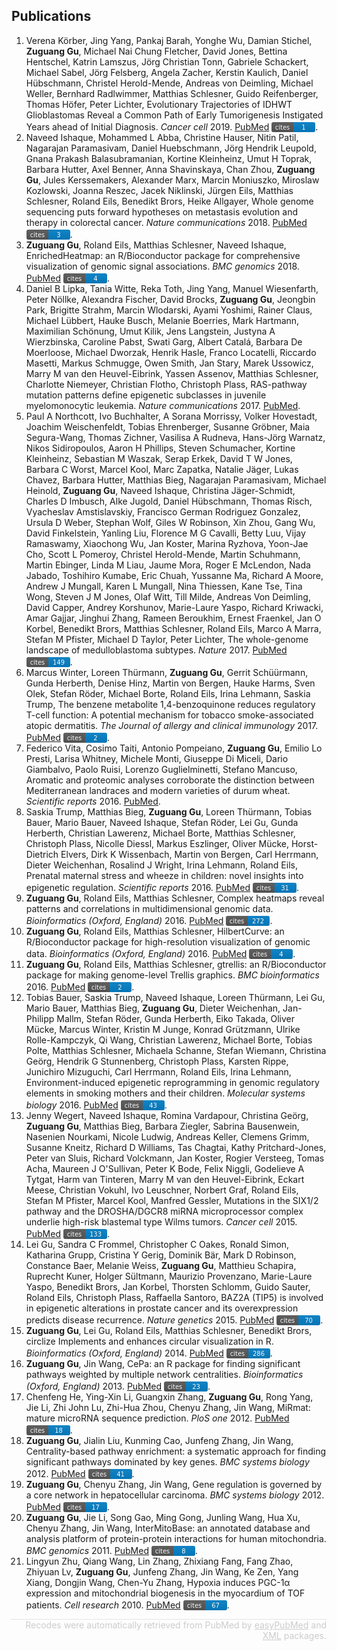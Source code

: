 
<style>
svg {
    position: relative;
    top: 3px;
}
</style>
## Publications

1. Verena Körber, Jing Yang, Pankaj Barah, Yonghe Wu, Damian Stichel, <strong>Zuguang Gu</strong>, Michael Nai Chung Fletcher, David Jones, Bettina Hentschel, Katrin Lamszus, Jörg Christian Tonn, Gabriele Schackert, Michael Sabel, Jörg Felsberg, Angela Zacher, Kerstin Kaulich, Daniel Hübschmann, Christel Herold-Mende, Andreas von Deimling, Michael Weller, Bernhard Radlwimmer, Matthias Schlesner, Guido Reifenberger, Thomas Höfer, Peter Lichter, Evolutionary Trajectories of IDHWT Glioblastomas Reveal a Common Path of Early Tumorigenesis Instigated Years ahead of Initial Diagnosis. <i>Cancer cell</i> 2019. <a href='https://www.ncbi.nlm.nih.gov/pubmed/30905762'>PubMed</a>
<a href="https://scholar.google.de/citations?user=zheH1qkAAAAJ"><svg xmlns="http://www.w3.org/2000/svg" xmlns:xlink="http://www.w3.org/1999/xlink" width="70" height="16"><linearGradient id="b" x2="0" y2="100%"><stop offset="0" stop-color="#bbb" stop-opacity=".1"/><stop offset="1" stop-opacity=".1"/></linearGradient><clipPath id="a"><rect width="70" height="16" rx="3" fill="#fff"/></clipPath><g clip-path="url(#a)"><path fill="#555" d="M0 0h35v20H0z"/><path fill="#007ec6" d="M35 0h35v20H35z"/><path fill="url(#b)" d="M0 0h70v20H0z"/></g><g fill="#fff" text-anchor="middle" font-family="DejaVu Sans,Verdana,Geneva,sans-serif" font-size="10"><text x="17.5" y="12" fill="#010101" fill-opacity=".3">cites</text><text x="17.5" y="12">cites</text><text x="51.5" y="12" fill="#010101" fill-opacity=".3">1</text><text x="51.5" y="12">1</text></g></svg></a>.</li>
2. Naveed Ishaque, Mohammed L Abba, Christine Hauser, Nitin Patil, Nagarajan Paramasivam, Daniel Huebschmann, Jörg Hendrik Leupold, Gnana Prakash Balasubramanian, Kortine Kleinheinz, Umut H Toprak, Barbara Hutter, Axel Benner, Anna Shavinskaya, Chan Zhou, <strong>Zuguang Gu</strong>, Jules Kerssemakers, Alexander Marx, Marcin Moniuszko, Miroslaw Kozlowski, Joanna Reszec, Jacek Niklinski, Jürgen Eils, Matthias Schlesner, Roland Eils, Benedikt Brors, Heike Allgayer, Whole genome sequencing puts forward hypotheses on metastasis evolution and therapy in colorectal cancer. <i>Nature communications</i> 2018. <a href='https://www.ncbi.nlm.nih.gov/pubmed/30429477'>PubMed</a>
<a href="https://scholar.google.de/citations?user=zheH1qkAAAAJ"><svg xmlns="http://www.w3.org/2000/svg" xmlns:xlink="http://www.w3.org/1999/xlink" width="70" height="16"><linearGradient id="b" x2="0" y2="100%"><stop offset="0" stop-color="#bbb" stop-opacity=".1"/><stop offset="1" stop-opacity=".1"/></linearGradient><clipPath id="a"><rect width="70" height="16" rx="3" fill="#fff"/></clipPath><g clip-path="url(#a)"><path fill="#555" d="M0 0h35v20H0z"/><path fill="#007ec6" d="M35 0h35v20H35z"/><path fill="url(#b)" d="M0 0h70v20H0z"/></g><g fill="#fff" text-anchor="middle" font-family="DejaVu Sans,Verdana,Geneva,sans-serif" font-size="10"><text x="17.5" y="12" fill="#010101" fill-opacity=".3">cites</text><text x="17.5" y="12">cites</text><text x="51.5" y="12" fill="#010101" fill-opacity=".3">3</text><text x="51.5" y="12">3</text></g></svg></a>.</li>
3. <strong>Zuguang Gu</strong>, Roland Eils, Matthias Schlesner, Naveed Ishaque, EnrichedHeatmap: an R/Bioconductor package for comprehensive visualization of genomic signal associations. <i>BMC genomics</i> 2018. <a href='https://www.ncbi.nlm.nih.gov/pubmed/29618320'>PubMed</a>
<a href="https://scholar.google.de/citations?user=zheH1qkAAAAJ"><svg xmlns="http://www.w3.org/2000/svg" xmlns:xlink="http://www.w3.org/1999/xlink" width="70" height="16"><linearGradient id="b" x2="0" y2="100%"><stop offset="0" stop-color="#bbb" stop-opacity=".1"/><stop offset="1" stop-opacity=".1"/></linearGradient><clipPath id="a"><rect width="70" height="16" rx="3" fill="#fff"/></clipPath><g clip-path="url(#a)"><path fill="#555" d="M0 0h35v20H0z"/><path fill="#007ec6" d="M35 0h35v20H35z"/><path fill="url(#b)" d="M0 0h70v20H0z"/></g><g fill="#fff" text-anchor="middle" font-family="DejaVu Sans,Verdana,Geneva,sans-serif" font-size="10"><text x="17.5" y="12" fill="#010101" fill-opacity=".3">cites</text><text x="17.5" y="12">cites</text><text x="51.5" y="12" fill="#010101" fill-opacity=".3">4</text><text x="51.5" y="12">4</text></g></svg></a>.</li>
4. Daniel B Lipka, Tania Witte, Reka Toth, Jing Yang, Manuel Wiesenfarth, Peter Nöllke, Alexandra Fischer, David Brocks, <strong>Zuguang Gu</strong>, Jeongbin Park, Brigitte Strahm, Marcin Wlodarski, Ayami Yoshimi, Rainer Claus, Michael Lübbert, Hauke Busch, Melanie Boerries, Mark Hartmann, Maximilian Schönung, Umut Kilik, Jens Langstein, Justyna A Wierzbinska, Caroline Pabst, Swati Garg, Albert Catalá, Barbara De Moerloose, Michael Dworzak, Henrik Hasle, Franco Locatelli, Riccardo Masetti, Markus Schmugge, Owen Smith, Jan Stary, Marek Ussowicz, Marry M van den Heuvel-Eibrink, Yassen Assenov, Matthias Schlesner, Charlotte Niemeyer, Christian Flotho, Christoph Plass, RAS-pathway mutation patterns define epigenetic subclasses in juvenile myelomonocytic leukemia. <i>Nature communications</i> 2017. <a href='https://www.ncbi.nlm.nih.gov/pubmed/29259247'>PubMed</a>.</li>
5. Paul A Northcott, Ivo Buchhalter, A Sorana Morrissy, Volker Hovestadt, Joachim Weischenfeldt, Tobias Ehrenberger, Susanne Gröbner, Maia Segura-Wang, Thomas Zichner, Vasilisa A Rudneva, Hans-Jörg Warnatz, Nikos Sidiropoulos, Aaron H Phillips, Steven Schumacher, Kortine Kleinheinz, Sebastian M Waszak, Serap Erkek, David T W Jones, Barbara C Worst, Marcel Kool, Marc Zapatka, Natalie Jäger, Lukas Chavez, Barbara Hutter, Matthias Bieg, Nagarajan Paramasivam, Michael Heinold, <strong>Zuguang Gu</strong>, Naveed Ishaque, Christina Jäger-Schmidt, Charles D Imbusch, Alke Jugold, Daniel Hübschmann, Thomas Risch, Vyacheslav Amstislavskiy, Francisco German Rodriguez Gonzalez, Ursula D Weber, Stephan Wolf, Giles W Robinson, Xin Zhou, Gang Wu, David Finkelstein, Yanling Liu, Florence M G Cavalli, Betty Luu, Vijay Ramaswamy, Xiaochong Wu, Jan Koster, Marina Ryzhova, Yoon-Jae Cho, Scott L Pomeroy, Christel Herold-Mende, Martin Schuhmann, Martin Ebinger, Linda M Liau, Jaume Mora, Roger E McLendon, Nada Jabado, Toshihiro Kumabe, Eric Chuah, Yussanne Ma, Richard A Moore, Andrew J Mungall, Karen L Mungall, Nina Thiessen, Kane Tse, Tina Wong, Steven J M Jones, Olaf Witt, Till Milde, Andreas Von Deimling, David Capper, Andrey Korshunov, Marie-Laure Yaspo, Richard Kriwacki, Amar Gajjar, Jinghui Zhang, Rameen Beroukhim, Ernest Fraenkel, Jan O Korbel, Benedikt Brors, Matthias Schlesner, Roland Eils, Marco A Marra, Stefan M Pfister, Michael D Taylor, Peter Lichter, The whole-genome landscape of medulloblastoma subtypes. <i>Nature</i> 2017. <a href='https://www.ncbi.nlm.nih.gov/pubmed/28726821'>PubMed</a>
<a href="https://scholar.google.de/citations?user=zheH1qkAAAAJ"><svg xmlns="http://www.w3.org/2000/svg" xmlns:xlink="http://www.w3.org/1999/xlink" width="70" height="16"><linearGradient id="b" x2="0" y2="100%"><stop offset="0" stop-color="#bbb" stop-opacity=".1"/><stop offset="1" stop-opacity=".1"/></linearGradient><clipPath id="a"><rect width="70" height="16" rx="3" fill="#fff"/></clipPath><g clip-path="url(#a)"><path fill="#555" d="M0 0h35v20H0z"/><path fill="#007ec6" d="M35 0h35v20H35z"/><path fill="url(#b)" d="M0 0h70v20H0z"/></g><g fill="#fff" text-anchor="middle" font-family="DejaVu Sans,Verdana,Geneva,sans-serif" font-size="10"><text x="17.5" y="12" fill="#010101" fill-opacity=".3">cites</text><text x="17.5" y="12">cites</text><text x="51.5" y="12" fill="#010101" fill-opacity=".3">149</text><text x="51.5" y="12">149</text></g></svg></a>.</li>
6. Marcus Winter, Loreen Thürmann, <strong>Zuguang Gu</strong>, Gerrit Schüürmann, Gunda Herberth, Denise Hinz, Martin von Bergen, Hauke Harms, Sven Olek, Stefan Röder, Michael Borte, Roland Eils, Irina Lehmann, Saskia Trump, The benzene metabolite 1,4-benzoquinone reduces regulatory T-cell function: A potential mechanism for tobacco smoke-associated atopic dermatitis. <i>The Journal of allergy and clinical immunology</i> 2017. <a href='https://www.ncbi.nlm.nih.gov/pubmed/28274748'>PubMed</a>
<a href="https://scholar.google.de/citations?user=zheH1qkAAAAJ"><svg xmlns="http://www.w3.org/2000/svg" xmlns:xlink="http://www.w3.org/1999/xlink" width="70" height="16"><linearGradient id="b" x2="0" y2="100%"><stop offset="0" stop-color="#bbb" stop-opacity=".1"/><stop offset="1" stop-opacity=".1"/></linearGradient><clipPath id="a"><rect width="70" height="16" rx="3" fill="#fff"/></clipPath><g clip-path="url(#a)"><path fill="#555" d="M0 0h35v20H0z"/><path fill="#007ec6" d="M35 0h35v20H35z"/><path fill="url(#b)" d="M0 0h70v20H0z"/></g><g fill="#fff" text-anchor="middle" font-family="DejaVu Sans,Verdana,Geneva,sans-serif" font-size="10"><text x="17.5" y="12" fill="#010101" fill-opacity=".3">cites</text><text x="17.5" y="12">cites</text><text x="51.5" y="12" fill="#010101" fill-opacity=".3">2</text><text x="51.5" y="12">2</text></g></svg></a>.</li>
7. Federico Vita, Cosimo Taiti, Antonio Pompeiano, <strong>Zuguang Gu</strong>, Emilio Lo Presti, Larisa Whitney, Michele Monti, Giuseppe Di Miceli, Dario Giambalvo, Paolo Ruisi, Lorenzo Guglielminetti, Stefano Mancuso, Aromatic and proteomic analyses corroborate the distinction between Mediterranean landraces and modern varieties of durum wheat. <i>Scientific reports</i> 2016. <a href='https://www.ncbi.nlm.nih.gov/pubmed/27708424'>PubMed</a>.</li>
8. Saskia Trump, Matthias Bieg, <strong>Zuguang Gu</strong>, Loreen Thürmann, Tobias Bauer, Mario Bauer, Naveed Ishaque, Stefan Röder, Lei Gu, Gunda Herberth, Christian Lawerenz, Michael Borte, Matthias Schlesner, Christoph Plass, Nicolle Diessl, Markus Eszlinger, Oliver Mücke, Horst-Dietrich Elvers, Dirk K Wissenbach, Martin von Bergen, Carl Herrmann, Dieter Weichenhan, Rosalind J Wright, Irina Lehmann, Roland Eils, Prenatal maternal stress and wheeze in children: novel insights into epigenetic regulation. <i>Scientific reports</i> 2016. <a href='https://www.ncbi.nlm.nih.gov/pubmed/27349968'>PubMed</a>
<a href="https://scholar.google.de/citations?user=zheH1qkAAAAJ"><svg xmlns="http://www.w3.org/2000/svg" xmlns:xlink="http://www.w3.org/1999/xlink" width="70" height="16"><linearGradient id="b" x2="0" y2="100%"><stop offset="0" stop-color="#bbb" stop-opacity=".1"/><stop offset="1" stop-opacity=".1"/></linearGradient><clipPath id="a"><rect width="70" height="16" rx="3" fill="#fff"/></clipPath><g clip-path="url(#a)"><path fill="#555" d="M0 0h35v20H0z"/><path fill="#007ec6" d="M35 0h35v20H35z"/><path fill="url(#b)" d="M0 0h70v20H0z"/></g><g fill="#fff" text-anchor="middle" font-family="DejaVu Sans,Verdana,Geneva,sans-serif" font-size="10"><text x="17.5" y="12" fill="#010101" fill-opacity=".3">cites</text><text x="17.5" y="12">cites</text><text x="51.5" y="12" fill="#010101" fill-opacity=".3">31</text><text x="51.5" y="12">31</text></g></svg></a>.</li>
9. <strong>Zuguang Gu</strong>, Roland Eils, Matthias Schlesner, Complex heatmaps reveal patterns and correlations in multidimensional genomic data. <i>Bioinformatics (Oxford, England)</i> 2016. <a href='https://www.ncbi.nlm.nih.gov/pubmed/27207943'>PubMed</a>
<a href="https://scholar.google.de/citations?user=zheH1qkAAAAJ"><svg xmlns="http://www.w3.org/2000/svg" xmlns:xlink="http://www.w3.org/1999/xlink" width="70" height="16"><linearGradient id="b" x2="0" y2="100%"><stop offset="0" stop-color="#bbb" stop-opacity=".1"/><stop offset="1" stop-opacity=".1"/></linearGradient><clipPath id="a"><rect width="70" height="16" rx="3" fill="#fff"/></clipPath><g clip-path="url(#a)"><path fill="#555" d="M0 0h35v20H0z"/><path fill="#007ec6" d="M35 0h35v20H35z"/><path fill="url(#b)" d="M0 0h70v20H0z"/></g><g fill="#fff" text-anchor="middle" font-family="DejaVu Sans,Verdana,Geneva,sans-serif" font-size="10"><text x="17.5" y="12" fill="#010101" fill-opacity=".3">cites</text><text x="17.5" y="12">cites</text><text x="51.5" y="12" fill="#010101" fill-opacity=".3">272</text><text x="51.5" y="12">272</text></g></svg></a>.</li>
10. <strong>Zuguang Gu</strong>, Roland Eils, Matthias Schlesner, HilbertCurve: an R/Bioconductor package for high-resolution visualization of genomic data. <i>Bioinformatics (Oxford, England)</i> 2016. <a href='https://www.ncbi.nlm.nih.gov/pubmed/27153599'>PubMed</a>
<a href="https://scholar.google.de/citations?user=zheH1qkAAAAJ"><svg xmlns="http://www.w3.org/2000/svg" xmlns:xlink="http://www.w3.org/1999/xlink" width="70" height="16"><linearGradient id="b" x2="0" y2="100%"><stop offset="0" stop-color="#bbb" stop-opacity=".1"/><stop offset="1" stop-opacity=".1"/></linearGradient><clipPath id="a"><rect width="70" height="16" rx="3" fill="#fff"/></clipPath><g clip-path="url(#a)"><path fill="#555" d="M0 0h35v20H0z"/><path fill="#007ec6" d="M35 0h35v20H35z"/><path fill="url(#b)" d="M0 0h70v20H0z"/></g><g fill="#fff" text-anchor="middle" font-family="DejaVu Sans,Verdana,Geneva,sans-serif" font-size="10"><text x="17.5" y="12" fill="#010101" fill-opacity=".3">cites</text><text x="17.5" y="12">cites</text><text x="51.5" y="12" fill="#010101" fill-opacity=".3">4</text><text x="51.5" y="12">4</text></g></svg></a>.</li>
11. <strong>Zuguang Gu</strong>, Roland Eils, Matthias Schlesner, gtrellis: an R/Bioconductor package for making genome-level Trellis graphics. <i>BMC bioinformatics</i> 2016. <a href='https://www.ncbi.nlm.nih.gov/pubmed/27089965'>PubMed</a>
<a href="https://scholar.google.de/citations?user=zheH1qkAAAAJ"><svg xmlns="http://www.w3.org/2000/svg" xmlns:xlink="http://www.w3.org/1999/xlink" width="70" height="16"><linearGradient id="b" x2="0" y2="100%"><stop offset="0" stop-color="#bbb" stop-opacity=".1"/><stop offset="1" stop-opacity=".1"/></linearGradient><clipPath id="a"><rect width="70" height="16" rx="3" fill="#fff"/></clipPath><g clip-path="url(#a)"><path fill="#555" d="M0 0h35v20H0z"/><path fill="#007ec6" d="M35 0h35v20H35z"/><path fill="url(#b)" d="M0 0h70v20H0z"/></g><g fill="#fff" text-anchor="middle" font-family="DejaVu Sans,Verdana,Geneva,sans-serif" font-size="10"><text x="17.5" y="12" fill="#010101" fill-opacity=".3">cites</text><text x="17.5" y="12">cites</text><text x="51.5" y="12" fill="#010101" fill-opacity=".3">2</text><text x="51.5" y="12">2</text></g></svg></a>.</li>
12. Tobias Bauer, Saskia Trump, Naveed Ishaque, Loreen Thürmann, Lei Gu, Mario Bauer, Matthias Bieg, <strong>Zuguang Gu</strong>, Dieter Weichenhan, Jan-Philipp Mallm, Stefan Röder, Gunda Herberth, Eiko Takada, Oliver Mücke, Marcus Winter, Kristin M Junge, Konrad Grützmann, Ulrike Rolle-Kampczyk, Qi Wang, Christian Lawerenz, Michael Borte, Tobias Polte, Matthias Schlesner, Michaela Schanne, Stefan Wiemann, Christina Geörg, Hendrik G Stunnenberg, Christoph Plass, Karsten Rippe, Junichiro Mizuguchi, Carl Herrmann, Roland Eils, Irina Lehmann, Environment-induced epigenetic reprogramming in genomic regulatory elements in smoking mothers and their children. <i>Molecular systems biology</i> 2016. <a href='https://www.ncbi.nlm.nih.gov/pubmed/27013061'>PubMed</a>
<a href="https://scholar.google.de/citations?user=zheH1qkAAAAJ"><svg xmlns="http://www.w3.org/2000/svg" xmlns:xlink="http://www.w3.org/1999/xlink" width="70" height="16"><linearGradient id="b" x2="0" y2="100%"><stop offset="0" stop-color="#bbb" stop-opacity=".1"/><stop offset="1" stop-opacity=".1"/></linearGradient><clipPath id="a"><rect width="70" height="16" rx="3" fill="#fff"/></clipPath><g clip-path="url(#a)"><path fill="#555" d="M0 0h35v20H0z"/><path fill="#007ec6" d="M35 0h35v20H35z"/><path fill="url(#b)" d="M0 0h70v20H0z"/></g><g fill="#fff" text-anchor="middle" font-family="DejaVu Sans,Verdana,Geneva,sans-serif" font-size="10"><text x="17.5" y="12" fill="#010101" fill-opacity=".3">cites</text><text x="17.5" y="12">cites</text><text x="51.5" y="12" fill="#010101" fill-opacity=".3">43</text><text x="51.5" y="12">43</text></g></svg></a>.</li>
13. Jenny Wegert, Naveed Ishaque, Romina Vardapour, Christina Geörg, <strong>Zuguang Gu</strong>, Matthias Bieg, Barbara Ziegler, Sabrina Bausenwein, Nasenien Nourkami, Nicole Ludwig, Andreas Keller, Clemens Grimm, Susanne Kneitz, Richard D Williams, Tas Chagtai, Kathy Pritchard-Jones, Peter van Sluis, Richard Volckmann, Jan Koster, Rogier Versteeg, Tomas Acha, Maureen J O'Sullivan, Peter K Bode, Felix Niggli, Godelieve A Tytgat, Harm van Tinteren, Marry M van den Heuvel-Eibrink, Eckart Meese, Christian Vokuhl, Ivo Leuschner, Norbert Graf, Roland Eils, Stefan M Pfister, Marcel Kool, Manfred Gessler, Mutations in the SIX1/2 pathway and the DROSHA/DGCR8 miRNA microprocessor complex underlie high-risk blastemal type Wilms tumors. <i>Cancer cell</i> 2015. <a href='https://www.ncbi.nlm.nih.gov/pubmed/25670083'>PubMed</a>
<a href="https://scholar.google.de/citations?user=zheH1qkAAAAJ"><svg xmlns="http://www.w3.org/2000/svg" xmlns:xlink="http://www.w3.org/1999/xlink" width="70" height="16"><linearGradient id="b" x2="0" y2="100%"><stop offset="0" stop-color="#bbb" stop-opacity=".1"/><stop offset="1" stop-opacity=".1"/></linearGradient><clipPath id="a"><rect width="70" height="16" rx="3" fill="#fff"/></clipPath><g clip-path="url(#a)"><path fill="#555" d="M0 0h35v20H0z"/><path fill="#007ec6" d="M35 0h35v20H35z"/><path fill="url(#b)" d="M0 0h70v20H0z"/></g><g fill="#fff" text-anchor="middle" font-family="DejaVu Sans,Verdana,Geneva,sans-serif" font-size="10"><text x="17.5" y="12" fill="#010101" fill-opacity=".3">cites</text><text x="17.5" y="12">cites</text><text x="51.5" y="12" fill="#010101" fill-opacity=".3">133</text><text x="51.5" y="12">133</text></g></svg></a>.</li>
14. Lei Gu, Sandra C Frommel, Christopher C Oakes, Ronald Simon, Katharina Grupp, Cristina Y Gerig, Dominik Bär, Mark D Robinson, Constance Baer, Melanie Weiss, <strong>Zuguang Gu</strong>, Matthieu Schapira, Ruprecht Kuner, Holger Sültmann, Maurizio Provenzano, Marie-Laure Yaspo, Benedikt Brors, Jan Korbel, Thorsten Schlomm, Guido Sauter, Roland Eils, Christoph Plass, Raffaella Santoro, BAZ2A (TIP5) is involved in epigenetic alterations in prostate cancer and its overexpression predicts disease recurrence. <i>Nature genetics</i> 2015. <a href='https://www.ncbi.nlm.nih.gov/pubmed/25485837'>PubMed</a>
<a href="https://scholar.google.de/citations?user=zheH1qkAAAAJ"><svg xmlns="http://www.w3.org/2000/svg" xmlns:xlink="http://www.w3.org/1999/xlink" width="70" height="16"><linearGradient id="b" x2="0" y2="100%"><stop offset="0" stop-color="#bbb" stop-opacity=".1"/><stop offset="1" stop-opacity=".1"/></linearGradient><clipPath id="a"><rect width="70" height="16" rx="3" fill="#fff"/></clipPath><g clip-path="url(#a)"><path fill="#555" d="M0 0h35v20H0z"/><path fill="#007ec6" d="M35 0h35v20H35z"/><path fill="url(#b)" d="M0 0h70v20H0z"/></g><g fill="#fff" text-anchor="middle" font-family="DejaVu Sans,Verdana,Geneva,sans-serif" font-size="10"><text x="17.5" y="12" fill="#010101" fill-opacity=".3">cites</text><text x="17.5" y="12">cites</text><text x="51.5" y="12" fill="#010101" fill-opacity=".3">70</text><text x="51.5" y="12">70</text></g></svg></a>.</li>
15. <strong>Zuguang Gu</strong>, Lei Gu, Roland Eils, Matthias Schlesner, Benedikt Brors, circlize Implements and enhances circular visualization in R. <i>Bioinformatics (Oxford, England)</i> 2014. <a href='https://www.ncbi.nlm.nih.gov/pubmed/24930139'>PubMed</a>
<a href="https://scholar.google.de/citations?user=zheH1qkAAAAJ"><svg xmlns="http://www.w3.org/2000/svg" xmlns:xlink="http://www.w3.org/1999/xlink" width="70" height="16"><linearGradient id="b" x2="0" y2="100%"><stop offset="0" stop-color="#bbb" stop-opacity=".1"/><stop offset="1" stop-opacity=".1"/></linearGradient><clipPath id="a"><rect width="70" height="16" rx="3" fill="#fff"/></clipPath><g clip-path="url(#a)"><path fill="#555" d="M0 0h35v20H0z"/><path fill="#007ec6" d="M35 0h35v20H35z"/><path fill="url(#b)" d="M0 0h70v20H0z"/></g><g fill="#fff" text-anchor="middle" font-family="DejaVu Sans,Verdana,Geneva,sans-serif" font-size="10"><text x="17.5" y="12" fill="#010101" fill-opacity=".3">cites</text><text x="17.5" y="12">cites</text><text x="51.5" y="12" fill="#010101" fill-opacity=".3">286</text><text x="51.5" y="12">286</text></g></svg></a>.</li>
16. <strong>Zuguang Gu</strong>, Jin Wang, CePa: an R package for finding significant pathways weighted by multiple network centralities. <i>Bioinformatics (Oxford, England)</i> 2013. <a href='https://www.ncbi.nlm.nih.gov/pubmed/23314125'>PubMed</a>
<a href="https://scholar.google.de/citations?user=zheH1qkAAAAJ"><svg xmlns="http://www.w3.org/2000/svg" xmlns:xlink="http://www.w3.org/1999/xlink" width="70" height="16"><linearGradient id="b" x2="0" y2="100%"><stop offset="0" stop-color="#bbb" stop-opacity=".1"/><stop offset="1" stop-opacity=".1"/></linearGradient><clipPath id="a"><rect width="70" height="16" rx="3" fill="#fff"/></clipPath><g clip-path="url(#a)"><path fill="#555" d="M0 0h35v20H0z"/><path fill="#007ec6" d="M35 0h35v20H35z"/><path fill="url(#b)" d="M0 0h70v20H0z"/></g><g fill="#fff" text-anchor="middle" font-family="DejaVu Sans,Verdana,Geneva,sans-serif" font-size="10"><text x="17.5" y="12" fill="#010101" fill-opacity=".3">cites</text><text x="17.5" y="12">cites</text><text x="51.5" y="12" fill="#010101" fill-opacity=".3">23</text><text x="51.5" y="12">23</text></g></svg></a>.</li>
17. Chenfeng He, Ying-Xin Li, Guangxin Zhang, <strong>Zuguang Gu</strong>, Rong Yang, Jie Li, Zhi John Lu, Zhi-Hua Zhou, Chenyu Zhang, Jin Wang, MiRmat: mature microRNA sequence prediction. <i>PloS one</i> 2012. <a href='https://www.ncbi.nlm.nih.gov/pubmed/23300555'>PubMed</a>
<a href="https://scholar.google.de/citations?user=zheH1qkAAAAJ"><svg xmlns="http://www.w3.org/2000/svg" xmlns:xlink="http://www.w3.org/1999/xlink" width="70" height="16"><linearGradient id="b" x2="0" y2="100%"><stop offset="0" stop-color="#bbb" stop-opacity=".1"/><stop offset="1" stop-opacity=".1"/></linearGradient><clipPath id="a"><rect width="70" height="16" rx="3" fill="#fff"/></clipPath><g clip-path="url(#a)"><path fill="#555" d="M0 0h35v20H0z"/><path fill="#007ec6" d="M35 0h35v20H35z"/><path fill="url(#b)" d="M0 0h70v20H0z"/></g><g fill="#fff" text-anchor="middle" font-family="DejaVu Sans,Verdana,Geneva,sans-serif" font-size="10"><text x="17.5" y="12" fill="#010101" fill-opacity=".3">cites</text><text x="17.5" y="12">cites</text><text x="51.5" y="12" fill="#010101" fill-opacity=".3">18</text><text x="51.5" y="12">18</text></g></svg></a>.</li>
18. <strong>Zuguang Gu</strong>, Jialin Liu, Kunming Cao, Junfeng Zhang, Jin Wang, Centrality-based pathway enrichment: a systematic approach for finding significant pathways dominated by key genes. <i>BMC systems biology</i> 2012. <a href='https://www.ncbi.nlm.nih.gov/pubmed/22672776'>PubMed</a>
<a href="https://scholar.google.de/citations?user=zheH1qkAAAAJ"><svg xmlns="http://www.w3.org/2000/svg" xmlns:xlink="http://www.w3.org/1999/xlink" width="70" height="16"><linearGradient id="b" x2="0" y2="100%"><stop offset="0" stop-color="#bbb" stop-opacity=".1"/><stop offset="1" stop-opacity=".1"/></linearGradient><clipPath id="a"><rect width="70" height="16" rx="3" fill="#fff"/></clipPath><g clip-path="url(#a)"><path fill="#555" d="M0 0h35v20H0z"/><path fill="#007ec6" d="M35 0h35v20H35z"/><path fill="url(#b)" d="M0 0h70v20H0z"/></g><g fill="#fff" text-anchor="middle" font-family="DejaVu Sans,Verdana,Geneva,sans-serif" font-size="10"><text x="17.5" y="12" fill="#010101" fill-opacity=".3">cites</text><text x="17.5" y="12">cites</text><text x="51.5" y="12" fill="#010101" fill-opacity=".3">41</text><text x="51.5" y="12">41</text></g></svg></a>.</li>
19. <strong>Zuguang Gu</strong>, Chenyu Zhang, Jin Wang, Gene regulation is governed by a core network in hepatocellular carcinoma. <i>BMC systems biology</i> 2012. <a href='https://www.ncbi.nlm.nih.gov/pubmed/22548756'>PubMed</a>
<a href="https://scholar.google.de/citations?user=zheH1qkAAAAJ"><svg xmlns="http://www.w3.org/2000/svg" xmlns:xlink="http://www.w3.org/1999/xlink" width="70" height="16"><linearGradient id="b" x2="0" y2="100%"><stop offset="0" stop-color="#bbb" stop-opacity=".1"/><stop offset="1" stop-opacity=".1"/></linearGradient><clipPath id="a"><rect width="70" height="16" rx="3" fill="#fff"/></clipPath><g clip-path="url(#a)"><path fill="#555" d="M0 0h35v20H0z"/><path fill="#007ec6" d="M35 0h35v20H35z"/><path fill="url(#b)" d="M0 0h70v20H0z"/></g><g fill="#fff" text-anchor="middle" font-family="DejaVu Sans,Verdana,Geneva,sans-serif" font-size="10"><text x="17.5" y="12" fill="#010101" fill-opacity=".3">cites</text><text x="17.5" y="12">cites</text><text x="51.5" y="12" fill="#010101" fill-opacity=".3">17</text><text x="51.5" y="12">17</text></g></svg></a>.</li>
20. <strong>Zuguang Gu</strong>, Jie Li, Song Gao, Ming Gong, Junling Wang, Hua Xu, Chenyu Zhang, Jin Wang, InterMitoBase: an annotated database and analysis platform of protein-protein interactions for human mitochondria. <i>BMC genomics</i> 2011. <a href='https://www.ncbi.nlm.nih.gov/pubmed/21718467'>PubMed</a>
<a href="https://scholar.google.de/citations?user=zheH1qkAAAAJ"><svg xmlns="http://www.w3.org/2000/svg" xmlns:xlink="http://www.w3.org/1999/xlink" width="70" height="16"><linearGradient id="b" x2="0" y2="100%"><stop offset="0" stop-color="#bbb" stop-opacity=".1"/><stop offset="1" stop-opacity=".1"/></linearGradient><clipPath id="a"><rect width="70" height="16" rx="3" fill="#fff"/></clipPath><g clip-path="url(#a)"><path fill="#555" d="M0 0h35v20H0z"/><path fill="#007ec6" d="M35 0h35v20H35z"/><path fill="url(#b)" d="M0 0h70v20H0z"/></g><g fill="#fff" text-anchor="middle" font-family="DejaVu Sans,Verdana,Geneva,sans-serif" font-size="10"><text x="17.5" y="12" fill="#010101" fill-opacity=".3">cites</text><text x="17.5" y="12">cites</text><text x="51.5" y="12" fill="#010101" fill-opacity=".3">8</text><text x="51.5" y="12">8</text></g></svg></a>.</li>
21. Lingyun Zhu, Qiang Wang, Lin Zhang, Zhixiang Fang, Fang Zhao, Zhiyuan Lv, <strong>Zuguang Gu</strong>, Junfeng Zhang, Jin Wang, Ke Zen, Yang Xiang, Dongjin Wang, Chen-Yu Zhang, Hypoxia induces PGC-1α expression and mitochondrial biogenesis in the myocardium of TOF patients. <i>Cell research</i> 2010. <a href='https://www.ncbi.nlm.nih.gov/pubmed/30905762'>PubMed</a>
<a href="https://scholar.google.de/citations?user=zheH1qkAAAAJ"><svg xmlns="http://www.w3.org/2000/svg" xmlns:xlink="http://www.w3.org/1999/xlink" width="70" height="16"><linearGradient id="b" x2="0" y2="100%"><stop offset="0" stop-color="#bbb" stop-opacity=".1"/><stop offset="1" stop-opacity=".1"/></linearGradient><clipPath id="a"><rect width="70" height="16" rx="3" fill="#fff"/></clipPath><g clip-path="url(#a)"><path fill="#555" d="M0 0h35v20H0z"/><path fill="#007ec6" d="M35 0h35v20H35z"/><path fill="url(#b)" d="M0 0h70v20H0z"/></g><g fill="#fff" text-anchor="middle" font-family="DejaVu Sans,Verdana,Geneva,sans-serif" font-size="10"><text x="17.5" y="12" fill="#010101" fill-opacity=".3">cites</text><text x="17.5" y="12">cites</text><text x="51.5" y="12" fill="#010101" fill-opacity=".3">67</text><text x="51.5" y="12">67</text></g></svg></a>.</li>

<p style='border-top:1px dotted #CCCCCC;text-align:right;margin-top:10px;color:#CCCCCC;font-style:normal;font-weight:normal;'>Recodes were automatically retrieved from PubMed by <a href='https://cran.r-project.org/web/packages/easyPubMed/index.html' style='color:#CCCCCC'>easyPubMed</a> and <a href='https://cran.r-project.org/web/packages/XML/index.html' style='color:#CCCCCC'>XML</a> packages.</p>
